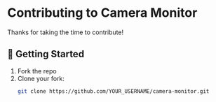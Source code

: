 # Contributing to Camera Monitor

Thanks for taking the time to contribute!

## 🚀 Getting Started

1. Fork the repo
2. Clone your fork:
   ```bash
   git clone https://github.com/YOUR_USERNAME/camera-monitor.git